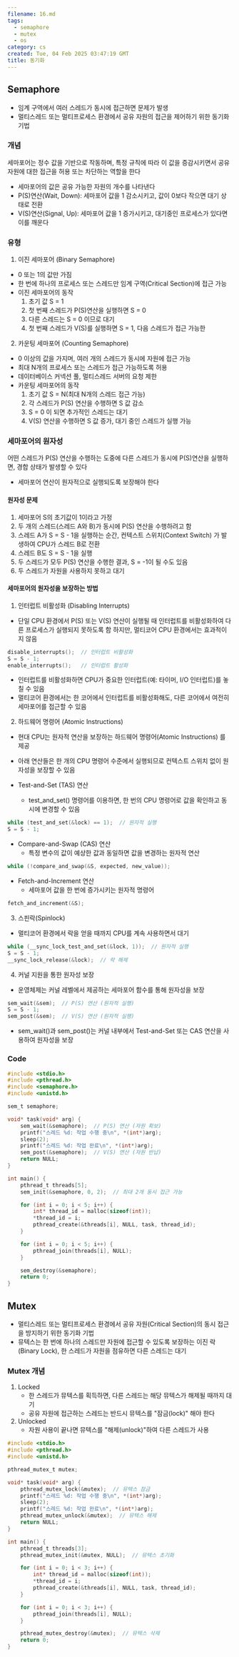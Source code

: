 ```yaml
---
filename: 16.md
tags:
  - semaphore
  - mutex
  - os
category: cs
created: Tue, 04 Feb 2025 03:47:19 GMT
title: 동기화
---
```


## Semaphore

- 임계 구역에서 여러 스레드가 동시에 접근하면 문제가 발생
- 멀티스레드 또는 멀티프로세스 환경에서 공유 자원의 접근을 제어하기 위한 동기화 기법

### 개념

세마포어는 정수 값을 기반으로 작동하며, 특정 규칙에 따라 이 값을 증감시키면서 공유 자원에 대한 접근을 허용 또는 차단하는 역할을 한다

- 세마포어의 값은 공유 가능한 자원의 개수를 나타낸다
- P(S)연산(Wait, Down): 세마포어 값을 1 감소시키고, 값이 0보다 작으면 대기 상태로 전환
- V(S)연산(Signal, Up): 세마포어 값을 1 증가시키고, 대기중인 프로세스가 있다면 이를 깨운다

### 유형

1. 이진 세마포어 (Binary Semaphore)

- 0 또는 1의 값만 가짐
- 한 번에 하나의 프로세스 또는 스레드만 임계 구역(Critical Section)에 접근 가능
- 이진 세마포어의 동작
  1. 초기 값 S = 1
  2. 첫 번째 스레드가 P(S)연산을 실행하면 S = 0
  3. 다른 스레드는 S = 0 이므로 대기
  4. 첫 번째 스레드가 V(S)를 실행하면 S = 1, 다음 스레드가 접근 가능한

2. 카운팅 세마포어 (Counting Semaphore)

- 0 이상의 값을 가지며, 여러 개의 스레드가 동시에 자원에 접근 가능
- 최대 N개의 프로세스 또는 스레드가 접근 가능하도록 허용
- 데이터베이스 커넥션 풀, 멀티스레드 서버의 요청 제한
- 카운팅 세마포어의 동작
  1. 초기 값 S = N(최대 N개의 스레드 접근 가능)
  2. 각 스레드가 P(S) 연산을 수행하면 S 값 감소
  3. S = 0 이 되면 추가적인 스레드는 대기
  4. V(S) 연산을 수행하면 S 값 증가, 대기 중인 스레드가 실행 가능

### 세마포어의 원자성

어떤 스레드가 P(S) 연산을 수행하는 도중에 다른 스레드가 동시에 P(S)연산을 실행하면, 경합 상태가 발생할 수 있다

- 세마포어 연산이 원자적으로 실행되도록 보장해야 한다

#### 원자성 문제

1. 세마포어 S의 초기값이 1이라고 가정
2. 두 개의 스레드(스레드 A와 B)가 동시에 P(S) 연산을 수행하려고 함
3. 스레드 A가 S = S - 1을 실행하는 순간, 컨텍스트 스위치(Context Switch) 가 발생하여 CPU가 스레드 B로 전환
4. 스레드 B도 S = S - 1을 실행
5. 두 스레드가 모두 P(S) 연산을 수행한 결과, S = -1이 될 수도 있음
6. 두 스레드가 자원을 사용하지 못하고 대기

#### 세마포어의 원자성을 보장하는 방법

1. 인터럽트 비활성화 (Disabling Interrupts)

- 단일 CPU 환경에서 P(S) 또는 V(S) 연산이 실행될 때 인터럽트를 비활성화하여 다른 프로세스가 실행되지 못하도록 함 하지만, 멀티코어 CPU 환경에서는 효과적이지 않음

```c
disable_interrupts();  // 인터럽트 비활성화
S = S - 1;
enable_interrupts();   // 인터럽트 활성화
```

- 인터럽트를 비활성화하면 CPU가 중요한 인터럽트(예: 타이머, I/O 인터럽트)를 놓칠 수 있음
- 멀티코어 환경에서는 한 코어에서 인터럽트를 비활성화해도, 다른 코어에서 여전히 세마포어를 접근할 수 있음

2. 하드웨어 명령어 (Atomic Instructions)

- 현대 CPU는 원자적 연산을 보장하는 하드웨어 명령어(Atomic Instructions) 를 제공
- 아래 연산들은 한 개의 CPU 명령어 수준에서 실행되므로 컨텍스트 스위치 없이 원자성을 보장할 수 있음

- Test-and-Set (TAS) 연산
  - test_and_set() 명령어를 이용하면, 한 번의 CPU 명령어로 값을 확인하고 동시에 변경할 수 있음

```c
while (test_and_set(&lock) == 1);  // 원자적 실행
S = S - 1;
```

- Compare-and-Swap (CAS) 연산
  - 특정 변수의 값이 예상한 값과 동일하면 값을 변경하는 원자적 연산

```c
while (!compare_and_swap(&S, expected, new_value));
```

- Fetch-and-Increment 연산
  - 세마포어 값을 한 번에 증가시키는 원자적 명령어

```c
fetch_and_increment(&S);
```

3. 스핀락(Spinlock)

- 멀티코어 환경에서 락을 얻을 때까지 CPU를 계속 사용하면서 대기

```c
while (__sync_lock_test_and_set(&lock, 1));  // 원자적 실행
S = S - 1;
__sync_lock_release(&lock);  // 락 해제
```

4. 커널 지원을 통한 원자성 보장

- 운영체제는 커널 레벨에서 제공하는 세마포어 함수를 통해 원자성을 보장

```c title="POSIX 세마포어 (C)"
sem_wait(&sem);  // P(S) 연산 (원자적 실행)
S = S - 1;
sem_post(&sem);  // V(S) 연산 (원자적 실행)
```

- sem_wait()과 sem_post()는 커널 내부에서 Test-and-Set 또는 CAS 연산을 사용하여 원자성을 보장

### Code

```c
#include <stdio.h>
#include <pthread.h>
#include <semaphore.h>
#include <unistd.h>

sem_t semaphore;

void* task(void* arg) {
    sem_wait(&semaphore);  // P(S) 연산 (자원 확보)
    printf("스레드 %d: 작업 수행 중\n", *(int*)arg);
    sleep(2);
    printf("스레드 %d: 작업 완료\n", *(int*)arg);
    sem_post(&semaphore);  // V(S) 연산 (자원 반납)
    return NULL;
}

int main() {
    pthread_t threads[5];
    sem_init(&semaphore, 0, 2);  // 최대 2개 동시 접근 가능

    for (int i = 0; i < 5; i++) {
        int* thread_id = malloc(sizeof(int));
        *thread_id = i;
        pthread_create(&threads[i], NULL, task, thread_id);
    }

    for (int i = 0; i < 5; i++) {
        pthread_join(threads[i], NULL);
    }

    sem_destroy(&semaphore);
    return 0;
}
```

## Mutex

- 멀티스레드 또는 멀티프로세스 환경에서 공유 자원(Critical Section)의 동시 접근을 방지하기 위한 동기화 기법
- 뮤텍스는 한 번에 하나의 스레드만 자원에 접근할 수 있도록 보장하는 이진 락(Binary Lock), 한 스레드가 자원을 점유하면 다른 스레드는 대기

### Mutex 개념

1. Locked
   - 한 스레드가 뮤텍스를 획득하면, 다른 스레드는 해당 뮤텍스가 해제될 때까지 대기
   - 공유 자원에 접근하는 스레드는 반드시 뮤텍스를 "잠금(lock)" 해야 한다
2. Unlocked
   - 자원 사용이 끝나면 뮤텍스를 "해제(unlock)"하여 다른 스레드가 사용

```c
#include <stdio.h>
#include <pthread.h>
#include <unistd.h>

pthread_mutex_t mutex;

void* task(void* arg) {
    pthread_mutex_lock(&mutex);  // 뮤텍스 잠금
    printf("스레드 %d: 작업 수행 중\n", *(int*)arg);
    sleep(2);
    printf("스레드 %d: 작업 완료\n", *(int*)arg);
    pthread_mutex_unlock(&mutex);  // 뮤텍스 해제
    return NULL;
}

int main() {
    pthread_t threads[3];
    pthread_mutex_init(&mutex, NULL);  // 뮤텍스 초기화

    for (int i = 0; i < 3; i++) {
        int* thread_id = malloc(sizeof(int));
        *thread_id = i;
        pthread_create(&threads[i], NULL, task, thread_id);
    }

    for (int i = 0; i < 3; i++) {
        pthread_join(threads[i], NULL);
    }

    pthread_mutex_destroy(&mutex);  // 뮤텍스 삭제
    return 0;
}
```